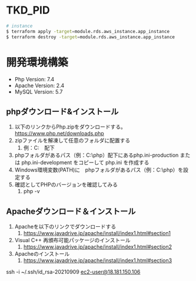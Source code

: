 # TKD_PID
```bash
# instance
$ terraform apply -target=module.rds.aws_instance.app_instance
$ terraform destroy -target=module.rds.aws_instance.app_instance
```

# 開発環境構築
- Php Version:    7.4
- Apache Version: 2.4
- MySQL Version:  5.7

## phpダウンロード&インストール
1. 以下のリンクからPhp.zipをダウンロードする。
　https://www.php.net/downloads.php
2. zipファイルを解凍して任意のフォルダに配置する 
   1. 例：C:　配下
3. phpフォルダがあるパス（例：C:\php）配下にあるphp.ini-production または php.ini-development をコピーして php.ini を作成する
4. Windows環境変数(PATH)に　phpフォルダがあるパス（例：C:\php）を設定する
5. 確認としてPHPのバージョンを確認してみる 
   1. php -v


## Apacheダウンロード＆インストール

1. Apacheを以下のリンクでダウンロードする
   1. https://www.javadrive.jp/apache/install/index1.html#section1
2. Visual C++ 再頒布可能パッケージのインストール
   1. https://www.javadrive.jp/apache/install/index1.html#section2
3. Apacheのインストール
   1. https://www.javadrive.jp/apache/install/index1.html#section3


ssh -i ~/.ssh/id_rsa-20210909 ec2-user@18.181.150.106
